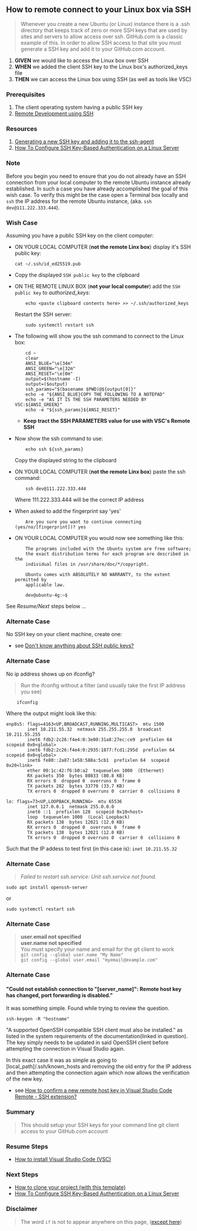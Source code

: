 
## How to remote connect to your Linux box via SSH
> Whenever you create a new Ubuntu (or Linux) instance there is a .ssh directory that keeps track of zero or more SSH keys that are used by sites and servers to allow access over ssh. GitHub.com is a classic example of this. In order to allow SSH access to that site you must generate a SSH key and add it to your GitHub.com account.

 1. **GIVEN** we would like to access the Linux box over SSH
 2. **WHEN** we added the client SSH key to the Linux box's authorized_keys file
 3. **THEN** we can access the Linux box using SSH (as well as tools like VSC)

### Prerequisites
 1. The client operating system having a public SSH key
 2. [Remote Development using SSH](https://code.visualstudio.com/docs/remote/ssh)

### Resources
 1. [Generating a new SSH key and adding it to the ssh-agent](https://docs.github.com/en/authentication/connecting-to-github-with-ssh/generating-a-new-ssh-key-and-adding-it-to-the-ssh-agent)
 2. [How To Configure SSH Key-Based Authentication on a Linux Server](https://www.digitalocean.com/community/tutorials/how-to-configure-ssh-key-based-authentication-on-a-linux-server)

### Note
Before you begin you need to ensure that you do not already have an SSH connection from your local computer to the remote Ubuntu instance already established. In such a case you have already accomplished the goal of this wish case. To verify this might be the case open a Terminal box locally and `ssh` the IP address for the remote Ubuntu instance, (aka. `ssh dev@111.222.333.444`).

### Wish Case
Assuming you have a public SSH key on the client computer:

  - ON YOUR LOCAL COMPUTER (**not the remote Linx box**) display it's SSH public key:

        cat ~/.ssh/id_ed25519.pub 

  - Copy the displayed `SSH public key` to the clipboard

  - ON THE REMOTE LINUX BOX (**not your local computer**) add the `SSH public key` to *authorized_keys*:

            echo <paste clipboard contents here> >> ~/.ssh/authorized_keys 

      Restart the SSH server:

            sudo systemctl restart ssh

  - The following will show you the ssh command to connect to the Linux box:

            cd ~
            clear
            ANSI_BLUE="\e[34m"
            ANSI_GREEN="\e[32m"
            ANSI_RESET="\e[0m"
            output=$(hostname -I)
            output=($output)
            ssh_params="$(basename $PWD)@${output[0]}"
            echo -e "${ANSI_BLUE}COPY THE FOLLOWING TO A NOTEPAD"
            echo -e "AS IT IS THE SSH PARAMETERS NEEDED BY VSC:${ANSI_GREEN}"
            echo -e "${ssh_params}${ANSI_RESET}"

    - **Keep tract the SSH PARAMETERS value for use with VSC's Remote SSH**

  - Now show the ssh command to use:

            echo ssh ${ssh_params}

      Copy the displayed string to the clipboard

  - ON YOUR LOCAL COMPUTER (**not the remote Linx box**) paste the ssh command:

            ssh dev@111.222.333.444

      Where 111.222.333.444 will be the correct IP address

  - When asked to add the fingerprint say 'yes'

            Are you sure you want to continue connecting (yes/no/[fingerprint])? yes

  - ON YOUR LOCAL COMPUTER you would now see something like this:

            The programs included with the Ubuntu system are free software;
            the exact distribution terms for each program are described in the
            individual files in /usr/share/doc/*/copyright.

            Ubuntu comes with ABSOLUTELY NO WARRANTY, to the extent permitted by
            applicable law.

            dev@ubuntu-4g:~$ 

  See *Resume/Next* steps below ... 

### Alternate Case
No SSH key on your client machine, create one:

 - see [Don't know anything about SSH public keys?](https://github.com/perriera/for_interfaces/blob/main/ssh/README.md)

### Alternate Case
No ip address shows up on ifconfig?
> Run the ifconfig without a filter (and usually take the first IP address you see)
```
    ifconfig
```
Where the output might look like this:
```
enp0s5: flags=4163<UP,BROADCAST,RUNNING,MULTICAST>  mtu 1500
        inet 10.211.55.32  netmask 255.255.255.0  broadcast 10.211.55.255
        inet6 fdb2:2c26:f4e4:0:3e00:31a8:27ec:ce9  prefixlen 64  scopeid 0x0<global>
        inet6 fdb2:2c26:f4e4:0:2935:1877:fcd1:295d  prefixlen 64  scopeid 0x0<global>
        inet6 fe80::2a87:1e58:588a:5cb1  prefixlen 64  scopeid 0x20<link>
        ether 00:1c:42:f6:b0:a2  txqueuelen 1000  (Ethernet)
        RX packets 350  bytes 80833 (80.8 KB)
        RX errors 0  dropped 0  overruns 0  frame 0
        TX packets 282  bytes 33770 (33.7 KB)
        TX errors 0  dropped 0 overruns 0  carrier 0  collisions 0

lo: flags=73<UP,LOOPBACK,RUNNING>  mtu 65536
        inet 127.0.0.1  netmask 255.0.0.0
        inet6 ::1  prefixlen 128  scopeid 0x10<host>
        loop  txqueuelen 1000  (Local Loopback)
        RX packets 138  bytes 12021 (12.0 KB)
        RX errors 0  dropped 0  overruns 0  frame 0
        TX packets 138  bytes 12021 (12.0 KB)
        TX errors 0  dropped 0 overruns 0  carrier 0  collisions 0

```
Such that the IP addess to test first (in this case is): ` inet 10.211.55.32 `

### Alternate Case
> *Failed to restart ssh.service: Unit ssh.service not found.*
```
sudo apt install openssh-server
```
or
```
sudo systemctl restart ssh
```
### Alternate Case
> **user.email not specified**<br/>
> **user.name not specified**<br/>
> You must specify your name and email for the git client to work<br/>
>  `git config --global user.name "My Name"`<br/>
> `git config --global user.email "myemail@example.com"`

### Alternate Case
#### "Could not establish connection to "[server_name]": Remote host key has changed, port forwarding is disabled."
It was something simple. Found while trying to review the question.
```
ssh-keygen -R "hostname"
```

"A supported OpenSSH compatible SSH client must also be installed." as listed in the system requirements of the documentation(linked in question). The key simply needs to be updated in said OpenSSH client before attempting the connection in Visual Studio again.

In this exact case it was as simple as going to [local_path]/.ssh/known_hosts and removing the old entry for the IP address and then attempting the connection again which now allows the verification of the new key.
- see [How to confirm a new remote host key in Visual Studio Code Remote - SSH extension?](https://stackoverflow.com/questions/64758096/how-to-confirm-a-new-remote-host-key-in-visual-studio-code-remote-ssh-extensio)

### Summary
> This should setup your SSH keys for your command line git client access to your GitHub.com account

### Resume Steps

- [How to install Visual Studio Code (VSC)](https://github.com/perriera/for_interfaces/tree/main/vsc)

### Next Steps
- [How to clone your project (with this template)](https://github.com/perriera/extras_dbo/blob/dev/docs/CLONE.md)
- [How To Configure SSH Key-Based Authentication on a Linux Server](https://www.digitalocean.com/community/tutorials/how-to-configure-ssh-key-based-authentication-on-a-linux-server)

### Disclaimer
> The word `if` is not to appear anywhere on this page, ([except here](https://en.wikipedia.org/wiki/Knights_Who_Say_%22Ni!%22))
